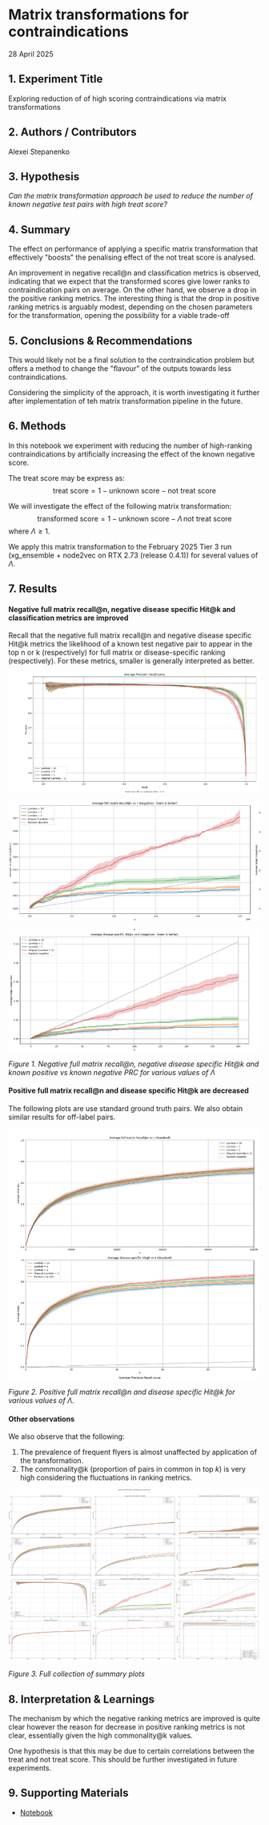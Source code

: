 # Matrix transformations for contraindications

28 April 2025

## 1. Experiment Title
Exploring reduction of of high scoring contraindications via matrix transformations

## 2. Authors / Contributors
Alexei Stepanenko

## 3. Hypothesis

_Can the matrix transformation approach be used to reduce the number of known negative test pairs with high treat score?_

## 4. Summary

The effect on performance of applying a specific matrix transformation that effectively "boosts" the penalising effect of the not treat score is analysed. 

An improvement in negative recall@n and classification metrics is observed, indicating that we expect that the transformed scores give lower ranks to contraindication pairs on average. 
On the other hand, we observe a drop in the positive ranking metrics. The interesting thing is that the drop in positive ranking metrics is arguably modest, depending on the chosen parameters for the transformation, opening the possibility for a viable trade-off


## 5. Conclusions & Recommendations

This would likely not be a final solution to the contraindication problem but offers a method to change the "flavour" of the outputs towards less contraindications. 

Considering the simplicity of the approach, it is worth investigating it further after implementation of teh matrix transformation pipeline in the future. 

## 6. Methods

In this notebook we experiment with reducing the number of high-ranking contraindications by artificially increasing the effect of the known negative score. 

The treat score may be express as:
$$
\text{treat score} = 1 - \text{unknown score} - \text{not treat score}
$$

We will investigate the effect of the following matrix transformation:
$$
\text{transformed score} = 1 - \text{unknown score} - \Lambda\, \text{not treat score}
$$
where $\Lambda \geq 1$. 

We apply this matrix transformation to the February 2025 Tier 3 run (xg_ensemble + node2vec on RTX 2.73 (release 0.4.1)) for several values of $\Lambda$.  

## 7. Results

#### Negative full matrix recall@n, negative disease specific Hit@k and classification metrics are improved

Recall that the negative full matrix recall@n and negative disease specific Hit@k metrics the likelihood of a known test negative pair to appear in the top n or k (respectively) for full matrix or disease-specific ranking (respectively). For these metrics, smaller is generally interpreted as better. 

![Fig 1a](transformation_approach_figs/fig_1a.png)

![Fig 1b](transformation_approach_figs/fig_1b.png)

![Fig 1c](transformation_approach_figs/fig_1c.png)

*Figure 1.  Negative full matrix recall@n, negative disease specific Hit@k and known positive vs known negative PRC for various values of $\Lambda$*

#### Positive full matrix recall@n and  disease specific Hit@k are decreased

The following plots are use standard ground truth pairs. We also obtain similar results for off-label pairs. 

![Fig 2](transformation_approach_figs/fig_2.png)


*Figure 2.  Positive full matrix recall@n and  disease specific Hit@k for various values of $\Lambda$.*

#### Other observations

We also observe that the following:
1. The prevalence of frequent flyers is almost unaffected by application of the transformation. 
2. The commonality@k (proportion of pairs in common in top $k$) is very high considering the fluctuations in ranking metrics.  

![Fig 3](transformation_approach_figs/fig_3.png)


*Figure 3. Full collection of summary plots*


## 8. Interpretation & Learnings

The mechanism by which the negative ranking metrics are improved is quite clear however the reason for decrease in positive ranking metrics is not clear, essentially given the high commonality@k values. 

One hypothesis is that this may be due to certain correlations between the treat and not treat score. This should be further investigated in future experiments. 


## 9. Supporting Materials

- [Notebook](https://github.com/everycure-org/lab-notebooks/blob/main/alexei/a_contraindications_research/1_transformation_approach_initial.ipynb)